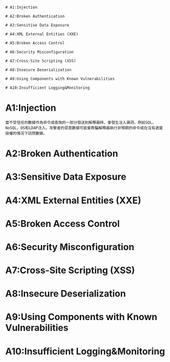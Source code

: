 ```
# A1:Injection

# A2:Broken Authentication

# A3:Sensitive Data Exposure

# A4:XML External Entities (XXE)

# A5:Broken Access Control

# A6:Security Misconfiguration

# A7:Cross-Site Scripting (XSS)

# A8:Insecure Deserialization

# A9:Using Components with Known Vulnerabilities

# A10:Insufficient Logging&Monitoring
```
# A1:Injection
```
當不受信任的數據作為命令或查詢的一部分發送到解釋器時，會發生注入漏洞，例如SQL，NoSQL，OS和LDAP注入。攻擊者的惡意數據可能會欺騙解釋器執行非預期的命令或在沒有適當授權的情況下訪問數據。
```
# A2:Broken Authentication

# A3:Sensitive Data Exposure

# A4:XML External Entities (XXE)

# A5:Broken Access Control

# A6:Security Misconfiguration

# A7:Cross-Site Scripting (XSS)

# A8:Insecure Deserialization

# A9:Using Components with Known Vulnerabilities

# A10:Insufficient Logging&Monitoring
